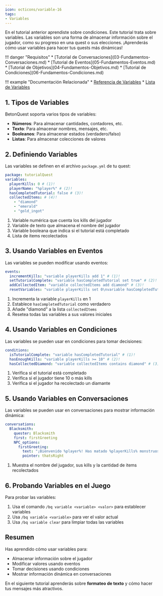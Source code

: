 ```yaml
---
icon: octicons/variable-16
tags:
- Variables
---
```


En el tutorial anterior aprendiste sobre condiciones. Este tutorial trata sobre variables.
Las variables son una forma de almacenar información sobre el jugador, como su progreso en una quest o sus elecciones.
¡Aprenderás cómo usar variables para hacer tus quests más dinámicas!

<div class="grid" markdown>
!!! danger "Requisitos"
    * [Tutorial de Conversaciones](03-Fundamentos-Conversaciones.md)
    * [Tutorial de Eventos](05-Fundamentos-Eventos.md)
    * [Tutorial de Objetivos](04-Fundamentos-Objetivos.md)
    * [Tutorial de Condiciones](06-Fundamentos-Condiciones.md)

!!! example "Documentación Relacionada"
    * [Referencia de Variables](../../../Documentation/Scripting/About-Scripting.md#variables)
    * [Lista de Variables](../../../Documentation/Scripting/Building-Blocks/Variables-List.md)
</div>

## 1. Tipos de Variables

BetonQuest soporta varios tipos de variables:

* **Números**: Para almacenar cantidades, contadores, etc.
* **Texto**: Para almacenar nombres, mensajes, etc.
* **Booleanos**: Para almacenar estados (verdadero/falso)
* **Listas**: Para almacenar colecciones de valores

## 2. Definiendo Variables

Las variables se definen en el archivo `package.yml` de tu quest:

``` YAML title="package.yml" linenums="1"
package: tutorialQuest
variables:
  playerKills: 0 # (1)!
  playerName: "%player%" # (2)!
  hasCompletedTutorial: false # (3)!
  collectedItems: # (4)!
    - "diamond"
    - "emerald"
    - "gold_ingot"
```

1. Variable numérica que cuenta los kills del jugador
2. Variable de texto que almacena el nombre del jugador
3. Variable booleana que indica si el tutorial está completado
4. Lista de items recolectados

## 3. Usando Variables en Eventos

Las variables se pueden modificar usando eventos:

``` YAML title="events.yml" linenums="1"
events:
  incrementKills: "variable playerKills add 1" # (1)!
  setTutorialComplete: "variable hasCompletedTutorial set true" # (2)!
  addCollectedItem: "variable collectedItems add diamond" # (3)!
  resetVariables: "variable playerKills set 0\nvariable hasCompletedTutorial set false\nvariable collectedItems clear" # (4)!
```

1. Incrementa la variable `playerKills` en 1
2. Establece `hasCompletedTutorial` como verdadero
3. Añade "diamond" a la lista `collectedItems`
4. Resetea todas las variables a sus valores iniciales

## 4. Usando Variables en Condiciones

Las variables se pueden usar en condiciones para tomar decisiones:

``` YAML title="conditions.yml" linenums="1"
conditions:
  isTutorialComplete: "variable hasCompletedTutorial" # (1)!
  hasEnoughKills: "variable playerKills >= 10" # (2)!
  hasCollectedDiamond: "variable collectedItems contains diamond" # (3)!
```

1. Verifica si el tutorial está completado
2. Verifica si el jugador tiene 10 o más kills
3. Verifica si el jugador ha recolectado un diamante

## 5. Usando Variables en Conversaciones

Las variables se pueden usar en conversaciones para mostrar información dinámica:

``` YAML title="blacksmith.yml" hl_lines="3" linenums="1"
conversations:
  Blacksmith:
    quester: Blacksmith
    first: firstGreeting
    NPC_options:
      firstGreeting:
        text: "¡Bienvenido %player%! Has matado %playerKills% monstruos y has recolectado %collectedItems.size% items." # (1)!
        pointer: thatsRight
```

1. Muestra el nombre del jugador, sus kills y la cantidad de items recolectados

## 6. Probando Variables en el Juego

Para probar las variables:

1. Usa el comando `/bq variable <variable> <valor>` para establecer variables
2. Usa `/bq variable <variable>` para ver el valor actual
3. Usa `/bq variable clear` para limpiar todas las variables

## Resumen

Has aprendido cómo usar variables para:
* Almacenar información sobre el jugador
* Modificar valores usando eventos
* Tomar decisiones usando condiciones
* Mostrar información dinámica en conversaciones

En el siguiente tutorial aprenderás sobre **formateo de texto** y cómo hacer tus mensajes más atractivos. 